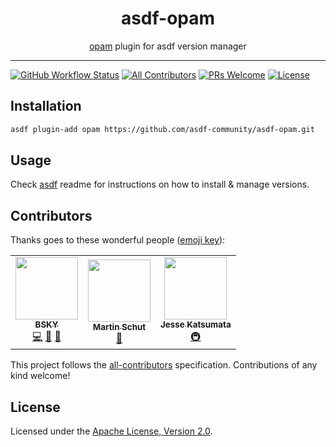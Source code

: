 <div align="center">
<h1>asdf-opam</h1>
<span><a href="https://opam.ocaml.org">opam</a> plugin for asdf version manager</span>
</div>
<hr />

[![GitHub Workflow Status](https://img.shields.io/github/workflow/status/asdf-community/asdf-opam/Main%20workflow?style=flat-square)](https://github.com/asdf-community/asdf-opam/actions)
[![All Contributors](https://img.shields.io/badge/all_contributors-2-orange.svg?style=flat-square)](#contributors)
[![PRs Welcome](https://img.shields.io/badge/PRs-welcome-brightgreen.svg?style=flat-square)](http://makeapullrequest.com)
[![License](https://img.shields.io/github/license/asdf-community/asdf-opam?style=flat-square&color=brightgreen)](https://github.com/asdf-community/asdf-opam/blob/master/LICENSE)

## Installation

```bash
asdf plugin-add opam https://github.com/asdf-community/asdf-opam.git
```

## Usage

Check [asdf](https://github.com/asdf-vm/asdf) readme for instructions on how to
install & manage versions.

## Contributors

Thanks goes to these wonderful people
([emoji key](https://allcontributors.org/docs/en/emoji-key)):

<!-- ALL-CONTRIBUTORS-LIST:START - Do not remove or modify this section -->
<!-- prettier-ignore-start -->
<!-- markdownlint-disable -->
<table>
  <tr>
    <td align="center"><a href="https://bsky.moe"><img src="https://avatars3.githubusercontent.com/u/38746192?v=4" width="100px;" alt=""/><br /><sub><b>BSKY</b></sub></a><br /><a href="https://github.com/asdf-community/asdf-opam/commits?author=imbsky" title="Code">💻</a> <a href="https://github.com/asdf-community/asdf-opam/commits?author=imbsky" title="Documentation">📖</a> <a href="#maintenance-imbsky" title="Maintenance">🚧</a></td>
    <td align="center"><a href="https://gitlab.com/schutm"><img src="https://avatars3.githubusercontent.com/u/1652928?v=4" width="100px;" alt=""/><br /><sub><b>Martin Schut</b></sub></a><br /><a href="https://github.com/asdf-community/asdf-opam/issues?q=author%3Aschutm" title="Bug reports">🐛</a></td>
    <td align="center"><a href="https://naturalclar.dev"><img src="https://avatars1.githubusercontent.com/u/6936373?v=4" width="100px;" alt=""/><br /><sub><b>Jesse Katsumata</b></sub></a><br /><a href="#infra-Naturalclar" title="Infrastructure (Hosting, Build-Tools, etc)">🚇</a></td>
  </tr>
</table>

<!-- markdownlint-enable -->
<!-- prettier-ignore-end -->
<!-- ALL-CONTRIBUTORS-LIST:END -->

This project follows the
[all-contributors](https://github.com/all-contributors/all-contributors)
specification. Contributions of any kind welcome!

## License

Licensed under the
[Apache License, Version 2.0](https://www.apache.org/licenses/LICENSE-2.0).
